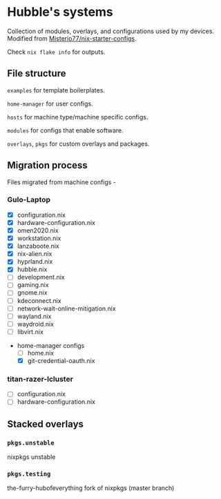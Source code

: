 # Hubble's systems

Collection of modules, overlays, and configurations used by my devices. Modified from [Misterio77/nix-starter-configs](https://github.com/Misterio77/nix-starter-configs). 

Check `nix flake info` for outputs.


## File structure

`examples` for template boilerplates. 

`home-manager` for user configs.

`hosts` for machine type/machine specific configs.

`modules` for configs that enable software.

`overlays`, `pkgs` for custom overlays and packages.

## Migration process
Files migrated from machine configs - 
### Gulo-Laptop
- [x] configuration.nix
- [x] hardware-configuration.nix
- [x] omen2020.nix
- [x] workstation.nix
- [x] lanzaboote.nix
- [x] nix-alien.nix
- [x] hyprland.nix
- [x] hubble.nix
- [ ] development.nix
- [ ] gaming.nix
- [ ] gnome.nix
- [ ] kdeconnect.nix
- [ ] network-wait-online-mitigation.nix
- [ ] wayland.nix
- [ ] waydroid.nix
- [ ] libvirt.nix
- home-manager configs
    - [ ] home.nix
    - [x] git-credential-oauth.nix

### titan-razer-lcluster
- [ ] configuration.nix
- [ ] hardware-configuration.nix
## Stacked overlays
### `pkgs.unstable`
nixpkgs unstable
### `pkgs.testing`
the-furry-hubofeverything fork of nixpkgs (master branch)